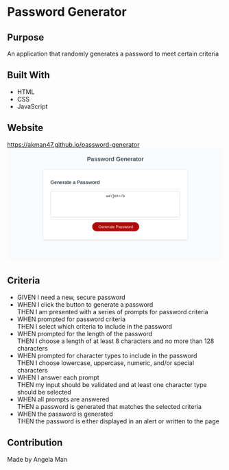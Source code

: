 # Password Generator

## Purpose
An application that randomly generates a password to meet certain criteria

## Built With
* HTML
* CSS
* JavaScript

## Website
https://akman47.github.io/password-generator
![password generator website with a generate password button](./assets/images/password-generator.png)

## Criteria
* GIVEN I need a new, secure password
* WHEN I click the button to generate a password <br />
THEN I am presented with a series of prompts for password criteria
* WHEN prompted for password criteria <br />
THEN I select which criteria to include in the password
* WHEN prompted for the length of the password <br />
THEN I choose a length of at least 8 characters and no more than 128 characters
* WHEN prompted for character types to include in the password <br />
THEN I choose lowercase, uppercase, numeric, and/or special characters
* WHEN I answer each prompt <br />
THEN my input should be validated and at least one character type should be selected
* WHEN all prompts are answered <br />
THEN a password is generated that matches the selected criteria
* WHEN the password is generated <br />
THEN the password is either displayed in an alert or written to the page

## Contribution
Made by Angela Man